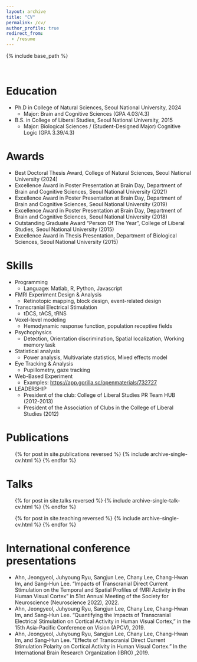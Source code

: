 ```yaml
---
layout: archive
title: "CV"
permalink: /cv/
author_profile: true
redirect_from:
  - /resume
---
```


{% include base_path %}

<br>

Education
======
* Ph.D in College of Natural Sciences, Seoul National University, 2024
  * Major: Brain and Cognitive Sciences (GPA 4.03/4.3)
* B.S. in College of Liberal Studies, Seoul National University, 2015
  * Major: Biological Sciences / (Student-Designed Major) Cognitive Logic (GPA 3.39/4.3)

Awards
======
* Best Doctoral Thesis Award, College of Natural Sciences, Seoul National University
(2024)
* Excellence Award in Poster Presentation at Brain Day, Department of Brain and Cognitive Sciences, Seoul National University (2021)
* Excellence Award in Poster Presentation at Brain Day, Department of Brain and Cognitive Sciences, Seoul National University (2019)
* Excellence Award in Poster Presentation at Brain Day, Department of Brain and Cognitive Sciences, Seoul National University (2018)
* Outstanding Graduate Award “Person Of The Year”, College of Liberal Studies, Seoul National University (2015)
* Excellence Award in Thesis Presentation, Department of Biological Sciences, Seoul National University (2015)
  
Skills
======
* Programming
  * Language: Matlab, R, Python, Javascript
* FMRI Experiment Design & Analysis
  * Retinotopic mapping, block design, event-related design
* Transcranial Electrical Stimulation
  * tDCS, tACS, tRNS
* Voxel-level modeling
  * Hemodynamic response function, population receptive fields
* Psychophysics
  * Detection, Orientation discrimination, Spatial localization, Working memory task
* Statistical analysis
  * Power analysis, Multivariate statistics, Mixed effects model
* Eye Tracking & Analysis
  * Pupillometry, gaze tracking
* Web-Based Experiment
  * Examples: https://app.gorilla.sc/openmaterials/732727
* LEADERSHIP
  * President of the club: College of Liberal Studies PR Team HUB (2012-2013)
  * President of the Association of Clubs in the College of Liberal Studies (2012)

Publications
======
  <ul>{% for post in site.publications reversed %}
    {% include archive-single-cv.html %}
  {% endfor %}</ul>
  
Talks
======
  <ul>{% for post in site.talks reversed %}
    {% include archive-single-talk-cv.html  %}
  {% endfor %}</ul>
  <ul>{% for post in site.teaching reversed %}
    {% include archive-single-cv.html %}
  {% endfor %}</ul>
  
International conference presentations
======
* Ahn, Jeongyeol, Juhyoung Ryu, Sangjun Lee, Chany Lee, Chang-Hwan Im, and Sang-Hun Lee. “Impacts of Transcranial Direct Current Stimulation on the Temporal and Spatial Profiles of fMRI Activity in the Human Visual Cortex” in 51st Annual Meeting of the Society for Neuroscience (Neuroscience 2022), 2022.
* Ahn, Jeongyeol, Juhyoung Ryu, Sangjun Lee, Chany Lee, Chang-Hwan Im, and Sang-Hun Lee. “Quantifying the Impacts of Transcranial Electrical Stimulation on Cortical Activity in Human Visual Cortex,” in the 15th Asia-Pacific Conference on Vision (APCV), 2019.
* Ahn, Jeongyeol, Juhyoung Ryu, Sangjun Lee, Chany Lee, Chang-Hwan Im, and Sang-Hun Lee. “Effects of Transcranial Direct Current Stimulation Polarity on Cortical Activity in Human Visual Cortex.” In the International Brain Research Organization (IBRO) ,2019.
